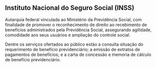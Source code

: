 Instituto Nacional do Seguro Social (INSS)
---

Autarquia federal vinculada ao Ministério da Previdência Social, com finalidade de promover o reconhecimento de direito ao recebimento de benefícios administrados pela Previdência Social, assegurando agilidade, comodidade aos seus usuários e ampliação do controle social.

Dentre os serviços ofertados ao público estão a consulta situação do requerimento de benefício previdenciário; a emissão de extratos de pagamentos de benefícios; e a carta de concessão e memória de cálculo de benefício previdenciário.
